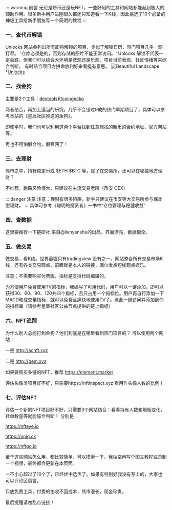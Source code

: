 ::: warning  前言
无论是炒币还是玩NFT，一些好用的工具和网站都能起到极大的辅助作用。很多新手用户进圈很久都还只知道看一下K线，因此挑选了10个必备的神级工具给新手朋友写一个简明的教程
:::
### 一、查代币解锁
Unlocks 网站会列出所有即将解锁的项目，类似于解锁日历，热门项目几乎一网打尽。
'仓库必须是的，否则存储的图片不能正常访问。'
Unlocks
解锁不代表一定会跌，但我们可以结合大环境是悲观还是乐观、项目当前表现、社区情绪等来综合判断。 有时结合项目方拼命放利好来看挺有意思。
![Beautiful Landscape](https://m2492468.695354.xyz/img/2024/12/27/5qxr3l.png)
*[Unlocks](https://tokenomist.ai/)

### 二、找金狗
主要是2个工具：[dextools](https://www.dextools.io/)和[coingecko](https://www.coingecko.com/)

两者结合，再加上适当的研究，几乎不会错过9成的热门早期项目了，具体可以参考本站的《星辰社区推送的金狗》。

即使平时，我们也可以利用这两个平台找到任意想找的新币的合约地址、官方网站等。

再也不用怕假合约，假官网了！

### 三、去理财
熊市之中，持有稳定币或 $ETH $BTC 等，除了在交易所，还可以在哪些地方理财？ 

不推荐，跑路风险很大，只建议在主流交易老所（币安 OEX）

::: danger 注意
注意：理财有很多陷阱，新手只建议在币安等大交易所参与保本型理财。
:::
具体可参考《聪明的投资者》一书中“仓位管理与稳健收益”

### 四、查数据
这里要推荐一下链研社 来自@lianyanshe的出品，界面漂亮，数据很全。 



### 五、做交易
做交易，看K线。世界最强只有tradingview 没有之一。网站整合所有交易市场K线，还有各类交易观点，前面就是本人的链接，偶尔发点短线观点娱乐。

注意：不需要购买付费版，指标是支持代码编辑的。

为方便用户免费使用TV的指标，我编写了可用代码，用户可以一键添加，即可以获得30、60、90、120共四个指标，且只占用一个指标位。用户再自行添加一下MACD和成交量指标，就可以免费且痛快地使用TV了。点此一键访问并添加到你的指标库（请参考星辰社区公益节点提供的链上指标）

### 六、NFT追踪
为什么别人总能打到金狗？他们到底是在哪里看到热门项目的？ 可以使用两个网站：

一是 http://acnft.xyz 

二是 http://gem.xyz 

如果要购买多链的NFT，推荐 https://element.market 

评估头像类项目好不好，只需要https://nftinspect.xyz 看用作头像人数的比例！

### 七、评估NFT
评估一个新的NFT项目好不好，只需要3个网站结合：看看持有人数和地板变化，挂单数量等就能综合判断！ 分别是： 

https://nfteye.io

https://uniq.cx 

https://nftgo.io 

至于这些网站怎么用，都比较简单，可以摸索一下。我抽空再写个图文教程或录制一个视频，最终都会更新在本页面。


一不小心超过了10个了，已经优中选优了。如果有特别好我没有写上的，大家也可以评论区留言。 

只放免费工具，付费的怕收不回成本，熊市漫长，现金珍贵。

最后提醒请勿乱点链接！